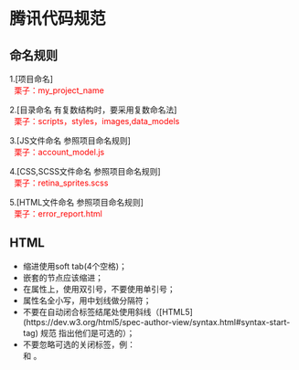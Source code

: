 <conter>腾讯代码规范</conter>
=============

命名规则
-------------
1.[项目命名]<br>
<font color="red">&nbsp;&nbsp;栗子：my_project_name</font>

2.[目录命名 有复数结构时，要采用复数命名法]<br>
<font color="red">&nbsp;&nbsp;栗子：scripts，styles，images,data_models</font>

3.[JS文件命名 参照项目命名规则]<br>
<font color="red">&nbsp;&nbsp;栗子：account_model.js</font>

4.[CSS,SCSS文件命名 参照项目命名规则]<br>
<font color="red">&nbsp;&nbsp;栗子：retina_sprites.scss</font>

5.[HTML文件命名 参照项目命名规则]<br>
<font color="red">&nbsp;&nbsp;栗子：error_report.html</font>

HTML
-------------
<ul>
    <li>缩进使用soft tab(4个空格)；</li>
    <li>嵌套的节点应该缩进；</li>
    <li>在属性上，使用双引号，不要使用单引号；</li>
    <li>属性名全小写，用中划线做分隔符；</li>
    <li>不要在自动闭合标签结尾处使用斜线（[HTML5](https://dev.w3.org/html5/spec-author-view/syntax.html#syntax-start-tag) 规范 指出他们是可选的）；</li>
    <li>不要忽略可选的关闭标签，例：</li> 和 </body>。</li>
</ul>